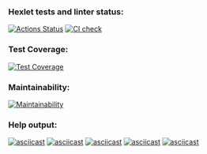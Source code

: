 ### Hexlet tests and linter status:
[![Actions Status](https://github.com/SlashDimka/python-project-50/workflows/hexlet-check/badge.svg)](https://github.com/SlashDimka/python-project-50/actions)
[![CI check](https://github.com/SlashDimka/python-project-50/actions/workflows/main.yml/badge.svg)](https://github.com/SlashDimka/python-project-50/actions/workflows/main.yml)

### Test Coverage:
[![Test Coverage](https://api.codeclimate.com/v1/badges/f06ecbbd4cc7d887d05d/test_coverage)](https://codeclimate.com/github/SlashDimka/python-project-50/test_coverage)

### Maintainability:
[![Maintainability](https://api.codeclimate.com/v1/badges/f06ecbbd4cc7d887d05d/maintainability)](https://codeclimate.com/github/SlashDimka/python-project-50/maintainability)

### Help output:
[![asciicast](https://asciinema.org/a/BCrYMBot1PEBruRbLfrwSjiSG.svg)](https://asciinema.org/a/BCrYMBot1PEBruRbLfrwSjiSG)
[![asciicast](https://asciinema.org/a/2YZuOGtMNrZ386aUf8UJbJMXM.svg)](https://asciinema.org/a/2YZuOGtMNrZ386aUf8UJbJMXM)
[![asciicast](https://asciinema.org/a/icwSHjI1fQBQUSnQO5npGbME8.svg)](https://asciinema.org/a/icwSHjI1fQBQUSnQO5npGbME8)
[![asciicast](https://asciinema.org/a/cYtO0129hxpti54FvdzJyeWjx.svg)](https://asciinema.org/a/cYtO0129hxpti54FvdzJyeWjx)
[![asciicast](https://asciinema.org/a/M71XQWWY959V1eusscFW5wTnY.svg)](https://asciinema.org/a/M71XQWWY959V1eusscFW5wTnY)
